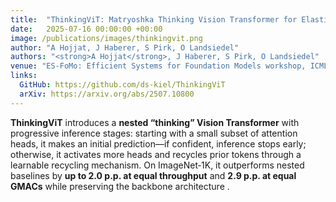 ```yaml
---
title:  "ThinkingViT: Matryoshka Thinking Vision Transformer for Elastic Inference"
date:   2025-07-16 00:00:00 +00:00
image: /publications/images/thinkingvit.png
author: "A Hojjat, J Haberer, S Pirk, O Landsiedel"
authors: "<strong>A Hojjat</strong>, J Haberer, S Pirk, O Landsiedel"
venue: "ES-FoMo: Efficient Systems for Foundation Models workshop, ICML"
links:
  GitHub: https://github.com/ds-kiel/ThinkingViT
  arXiv: https://arxiv.org/abs/2507.10800
---
```

**ThinkingViT** introduces a **nested “thinking” Vision Transformer** with progressive inference stages: starting with a small subset of attention heads, it makes an initial prediction—if confident, inference stops early; otherwise, it activates more heads and recycles prior tokens through a learnable recycling mechanism. On ImageNet‑1K, it outperforms nested baselines by **up to 2.0 p.p. at equal throughput** and **2.9 p.p. at equal GMACs** while preserving the backbone architecture .